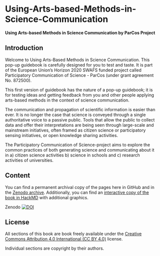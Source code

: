 # Using-Arts-based-Methods-in-Science-Communication
**Using Arts-based Methods in Science Communication by ParCos Project**

## Introduction
Welcome to Using Arts-Based Methods in Science Communication. This pop-up guidebook is carefully designed for you to test and taste. It is part of the European Union’s Horizon 2020 SWAFS funded project called Participatory Communication of Science - ParCos (under grant agreement No. 872500).

This first version of guidebook has the nature of a pop-up guidebook; it is for testing ideas and getting feedback from you and other people applying arts-based methods in the context of science communication.

The communication and propagation of scientific information is easier than ever. It is no longer the case that science is conveyed through a single authoritative voice to a passive public. Tools that allow the public to collect data and offer their interpretations are being seen through large-scale and mainstream initiatives, often framed as citizen science or participatory sensing initiatives, or open knowledge sharing activities.

The Participatory Communication of Science-project aims to explore the common practices of both generating science and communicating about it in a) citizen science activities b) science in schools and c) research activities of universities.

## Content
You can find a permanent archival copy of the pages here in GitHub and in the [Zenodo archive](https://doi.org/10.5281/zenodo.7276031). Additionally, you can find an [interactive copy of the book in HackMD](https://hackmd.io/@art-based-methods-guidebook/HJMVIhHFL/%2FjcW-JYxQQz6noMxXwp0uAw) with additional graphics.

Zenodo [![DOI](https://zenodo.org/badge/DOI/10.5281/zenodo.7276031.svg)](https://doi.org/10.5281/zenodo.7276031)

## License
All sections of this book are book freely available under the [Creative Commons Attribution 4.0 International (CC BY 4.0)](https://creativecommons.org/licenses/by/4.0/) license.

Individual sections are copyright by their authors.

